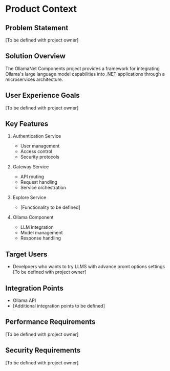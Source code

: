 # Product Context

## Problem Statement
[To be defined with project owner]

## Solution Overview
The OllamaNet Components project provides a framework for integrating Ollama's large language model capabilities into .NET applications through a microservices architecture.

## User Experience Goals
[To be defined with project owner]

## Key Features
1. Authentication Service
   - User management
   - Access control
   - Security protocols

2. Gateway Service
   - API routing
   - Request handling
   - Service orchestration

3. Explore Service
   - [Functionality to be defined]

4. Ollama Component
   - LLM integration
   - Model management
   - Response handling

## Target Users
- Develpoers who wants to try LLMS with advance promt options settings
[To be defined with project owner]

## Integration Points
- Ollama API
- [Additional integration points to be defined]

## Performance Requirements
[To be defined with project owner]

## Security Requirements
[To be defined with project owner]